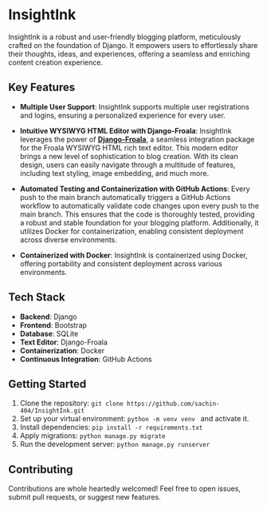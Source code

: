 # InsightInk

InsightInk is a robust and user-friendly blogging platform, meticulously crafted on the foundation of Django. It empowers users to effortlessly share their thoughts, ideas, and experiences, offering a seamless and enriching content creation experience.


## Key Features

- **Multiple User Support**: InsightInk supports multiple user registrations and logins, ensuring a personalized experience for every user.

- **Intuitive WYSIWYG HTML Editor with Django-Froala**: InsightInk leverages the power of **[Django-Froala](https://github.com/froala/django-froala-editor)**, a seamless integration package for the Froala WYSIWYG HTML rich text editor. This modern editor brings a new level of sophistication to blog creation. With its clean design, users can easily navigate through a multitude of features, including text styling, image embedding, and much more.


- **Automated Testing and Containerization with GitHub Actions**: Every push to the main branch automatically triggers a GitHub Actions workflow to automatically validate code changes upon every push to the main branch. This ensures that the code is thoroughly tested, providing a robust and stable foundation for your blogging platform. Additionally, it utilizes Docker for containerization, enabling consistent deployment across diverse environments.



- **Containerized with Docker**: InsightInk is containerized using Docker, offering portability and consistent deployment across various environments.

## Tech Stack

- **Backend**: Django
- **Frontend**: Bootstrap
- **Database**: SQLite
- **Text Editor**: Django-Froala
- **Containerization**: Docker
- **Continuous Integration**: GitHub Actions

## Getting Started

1. Clone the repository: `git clone https://github.com/sachin-404/InsightInk.git`
2. Set up your virtual environment: `python -m venv venv ` and activate it.
3. Install dependencies: `pip install -r requirements.txt`
4. Apply migrations: `python manage.py migrate`
5. Run the development server: `python manage.py runserver`

## Contributing

Contributions are whole heartedly welcomed! Feel free to open issues, submit pull requests, or suggest new features.

